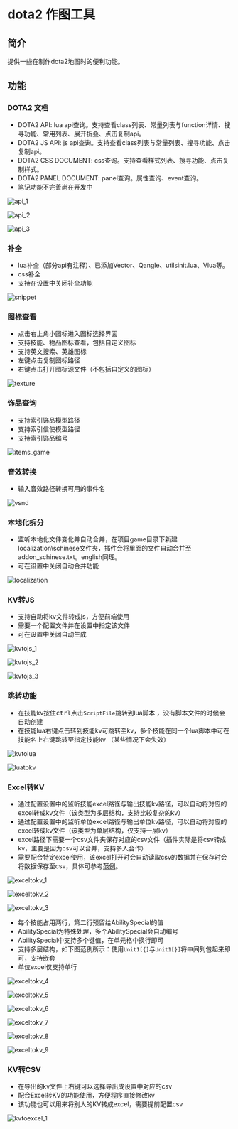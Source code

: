 # dota2 作图工具
## 简介

提供一些在制作dota2地图时的便利功能。
## 功能

### DOTA2 文档

- DOTA2 API: lua api查询。支持查看class列表、常量列表与function详情、搜寻功能、常用列表、展开折叠、点击复制api。
- DOTA2 JS API: js api查询。支持查看class列表与常量列表、搜寻功能、点击复制api。
- DOTA2 CSS DOCUMENT: css查询。支持查看样式列表、搜寻功能、点击复制样式。
- DOTA2 PANEL DOCUMENT: panel查询。属性查询、event查询。
- 笔记功能不完善尚在开发中

![api_1](https://raw.githubusercontent.com/BigCiba/vscode-dota2-tools/main/images/README/api_1.png)

![api_2](https://raw.githubusercontent.com/BigCiba/vscode-dota2-tools/main/images/README/api_2.png)

![api_3](https://raw.githubusercontent.com/BigCiba/vscode-dota2-tools/main/images/README/api_3.png)

### 补全

- lua补全（部分api有注释）、已添加Vector、Qangle、utilsinit.lua、Vlua等。
- css补全
- 支持在设置中关闭补全功能

![snippet](https://raw.githubusercontent.com/BigCiba/vscode-dota2-tools/main/images/README/snippet.png)

### 图标查看

- 点击右上角小图标进入图标选择界面
- 支持技能、物品图标查看，包括自定义图标
- 支持英文搜索、英雄图标
- 左键点击复制图标路径
- 右键点击打开图标源文件（不包括自定义的图标）

![texture](https://raw.githubusercontent.com/BigCiba/vscode-dota2-tools/main/images/README/texture.png)

### 饰品查询

- 支持索引饰品模型路径
- 支持索引信使模型路径
- 支持索引饰品编号

![items_game](https://raw.githubusercontent.com/BigCiba/vscode-dota2-tools/main/images/README/items_game.png)

### 音效转换

- 输入音效路径转换可用的事件名

![vsnd](https://raw.githubusercontent.com/BigCiba/vscode-dota2-tools/main/images/README/vsnd.png)

### 本地化拆分

- 监听本地化文件变化并自动合并，在项目game目录下新建localization\schinese文件夹，插件会将里面的文件自动合并至addon_schinese.txt。english同理。
- 可在设置中关闭自动合并功能  

![localization](https://raw.githubusercontent.com/BigCiba/vscode-dota2-tools/main/images/README/localization.png)

### KV转JS

- 支持自动将kv文件转成js，方便前端使用
- 需要一个配置文件并在设置中指定该文件
- 可在设置中关闭自动生成

![kvtojs_1](https://raw.githubusercontent.com/BigCiba/vscode-dota2-tools/main/images/README/kvtojs_1.png)

![kvtojs_2](https://raw.githubusercontent.com/BigCiba/vscode-dota2-tools/main/images/README/kvtojs_2.png)

![kvtojs_3](https://raw.githubusercontent.com/BigCiba/vscode-dota2-tools/main/images/README/kvtojs_3.png)

### 跳转功能

- 在技能kv按住<kbd>ctrl</kbd>点击`ScriptFile`跳转到lua脚本  ，没有脚本文件的时候会自动创建
- 在技能lua右键点击转到技能kv可跳转至kv，多个技能在同一个lua脚本中可在技能名上右键跳转至指定技能kv （某些情况下会失效）

![kvtolua](https://raw.githubusercontent.com/BigCiba/vscode-dota2-tools/main/images/README/kvtolua.png)

![luatokv](https://raw.githubusercontent.com/BigCiba/vscode-dota2-tools/main/images/README/luatokv.png)

### Excel转KV

- 通过配置设置中的监听技能excel路径与输出技能kv路径，可以自动将对应的excel转成kv文件（该类型为多层结构，支持比较复杂的kv）
- 通过配置设置中的监听单位excel路径与输出单位kv路径，可以自动将对应的excel转成kv文件（该类型为单层结构，仅支持一层kv）
- excel路径下需要一个csv文件夹保存对应的csv文件（插件实际是将csv转成kv，主要是因为csv可以合并，支持多人合作）
- 需要配合特定excel使用，该excel打开时会自动读取csv的数据并在保存时会将数据保存至csv，具体可参考[范例](https://github.com/BigCiba/GuardingAthena/tree/master/design/3.kv%E9%85%8D%E7%BD%AE%E8%A1%A8)。

![exceltokv_1](https://raw.githubusercontent.com/BigCiba/vscode-dota2-tools/main/images/README/exceltokv_1.png)

![exceltokv_2](https://raw.githubusercontent.com/BigCiba/vscode-dota2-tools/main/images/README/exceltokv_2.png)

![exceltokv_3](https://raw.githubusercontent.com/BigCiba/vscode-dota2-tools/main/images/README/exceltokv_3.png)

- 每个技能占用两行，第二行预留给AbilitySpecial的值
- AbilitySpecial为特殊处理，多个AbilitySpecial会自动编号
- AbilitySpecial中支持多个键值，在单元格中换行即可
- 支持多层结构，如下图范例所示：使用```Unit1[{]```与```Unit1[}]```将中间列包起来即可，支持嵌套
- 单位excel仅支持单行

![exceltokv_4](https://raw.githubusercontent.com/BigCiba/vscode-dota2-tools/main/images/README/exceltokv_4.png)

![exceltokv_5](https://raw.githubusercontent.com/BigCiba/vscode-dota2-tools/main/images/README/exceltokv_5.png)

![exceltokv_6](https://raw.githubusercontent.com/BigCiba/vscode-dota2-tools/main/images/README/exceltokv_6.png)

![exceltokv_7](https://raw.githubusercontent.com/BigCiba/vscode-dota2-tools/main/images/README/exceltokv_7.png)

![exceltokv_8](https://raw.githubusercontent.com/BigCiba/vscode-dota2-tools/main/images/README/exceltokv_8.png)

![exceltokv_9](https://raw.githubusercontent.com/BigCiba/vscode-dota2-tools/main/images/README/exceltokv_9.png)

### KV转CSV

- 在导出的kv文件上右键可以选择导出成设置中对应的csv
- 配合Excel转KV的功能使用，方便程序直接修改kv
- 该功能也可以用来将别人的KV转成excel，需要提前配置csv

![kvtoexcel_1](https://raw.githubusercontent.com/BigCiba/vscode-dota2-tools/main/images/README/kvtoexcel_1.png)
